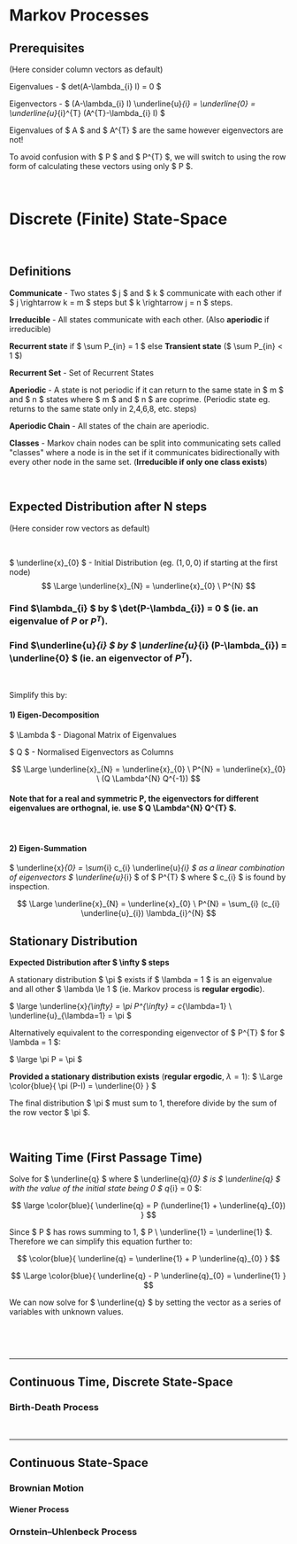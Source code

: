 # Markov Processes

## Prerequisites

(Here consider column vectors as default)

Eigenvalues - $ det(A-\lambda_{i} I) = 0 $

Eigenvectors - $ (A-\lambda_{i} I) \underline{u}_{i}  = \underline{0} = \underline{u}_{i}^{T} (A^{T}-\lambda_{i} I) $

Eigenvalues of $ A $ and $ A^{T} $ are the same however eigenvectors are not!
 
To avoid confusion with $ P $ and $ P^{T} $, we will switch to using the row form of calculating these vectors using only $ P $.
   
</br>

# Discrete (Finite) State-Space

</br>

## Definitions

**Communicate** - Two states $ j $ and $ k $ communicate with each other if $ j \rightarrow k = m $ steps but $ k \rightarrow j = n $ steps.

**Irreducible** - All states communicate with each other. (Also **aperiodic** if irreducible)

**Recurrent state** if $ \sum P_{in} = 1 $ else **Transient state** ($ \sum P_{in} < 1 $)

**Recurrent Set** - Set of Recurrent States

**Aperiodic** - A state is not periodic if it can return to the same state in $ m $ and $ n $ states where $ m $ and $ n $ are coprime. (Periodic state eg. returns to the same state only in 2,4,6,8, etc. steps) 

**Aperiodic Chain** - All states of the chain are aperiodic.

**Classes** - Markov chain nodes can be split into communicating sets called "classes" where a node is in the set if it communicates bidirectionally with every other node in the same set. (**Irreducible if only one class exists**)

</br>


## Expected Distribution after N steps

(Here consider row vectors as default)

</br>

$ \underline{x}_{0} $ - Initial Distribution (eg. $(1,0,0)$ if starting at the first node)
$$ \Large \underline{x}_{N} = \underline{x}_{0} \ P^{N} $$

### Find $\lambda_{i} $ by $ \det(P-\lambda_{i}) = 0 $ (ie. an eigenvalue of $P$ or $P^{T}$).

### Find $\underline{u}_{i} $ by $ \underline{u}_{i} (P-\lambda_{i}) = \underline{0} $ (ie. an eigenvector of $P^{T}$).

</br>

Simplify this by:

#### 1) Eigen-Decomposition

$ \Lambda $ - Diagonal Matrix of Eigenvalues

$ Q $ - Normalised Eigenvectors as Columns

$$ \Large \underline{x}_{N} = \underline{x}_{0} \ P^{N} = \underline{x}_{0} \ (Q \Lambda^{N} Q^{-1}) $$

#### Note that for a real and symmetric P, the eigenvectors for different eigenvalues are orthognal, ie. use $ Q \Lambda^{N} Q^{T} $.

</br>

#### 2) Eigen-Summation

$ \underline{x}_{0} = \sum_{i} c_{i} \underline{u}_{i} $ as a linear combination of eigenvectors $ \underline{u}_{i} $ of $ P^{T} $ where $ c_{i} $ is found by inspection.

$$ \Large \underline{x}_{N} = \underline{x}_{0} \ P^{N} = \sum_{i} (c_{i} \underline{u}_{i}) \lambda_{i}^{N} $$

## Stationary Distribution 

**Expected Distribution after $ \infty $ steps**

A stationary distribution $ \pi $ exists if $ \lambda = 1 $ is an eigenvalue and all other $ \lambda \le 1 $ (ie. Markov process is **regular ergodic**).

$ \large \underline{x}_{\infty} = \pi P^{\infty} = c_{\lambda=1} \ \underline{u}_{\lambda=1} = \pi $ 

Alternatively equivalent to the corresponding eigenvector of $ P^{T} $ for $ \lambda = 1 $:

$ \large \pi P = \pi $

**Provided a stationary distribution exists** (**regular ergodic**, $\lambda = 1$): $ \Large \color{blue}{ \pi (P-I) = \underline{0} } $

The final distribution $ \pi $ must sum to 1, therefore divide by the sum of the row vector $ \pi $. 


</br>

## Waiting Time (First Passage Time)

Solve for $ \underline{q} $ where $ \underline{q}_{0} $ is $ \underline{q} $ with the value of the initial state being 0 $ q_{i} = 0 $:

$$ \large \color{blue}{ \underline{q} = P (\underline{1} + \underline{q}_{0}) } $$

Since $ P $ has rows summing to 1, $ P \ \underline{1} = \underline{1} $. Therefore we can simplify this equation further to:

$$ \color{blue}{ \underline{q} = \underline{1} + P \underline{q}_{0} } $$

$$ \Large \color{blue}{ \underline{q} - P \underline{q}_{0} = \underline{1} } $$

We can now solve for $ \underline{q} $ by setting the vector as a series of variables with unknown values.

</br>





</br><hr>

## Continuous Time, Discrete State-Space


### Birth-Death Process






</br><hr>

## Continuous State-Space


### Brownian Motion

#### Wiener Process


### Ornstein–Uhlenbeck Process

